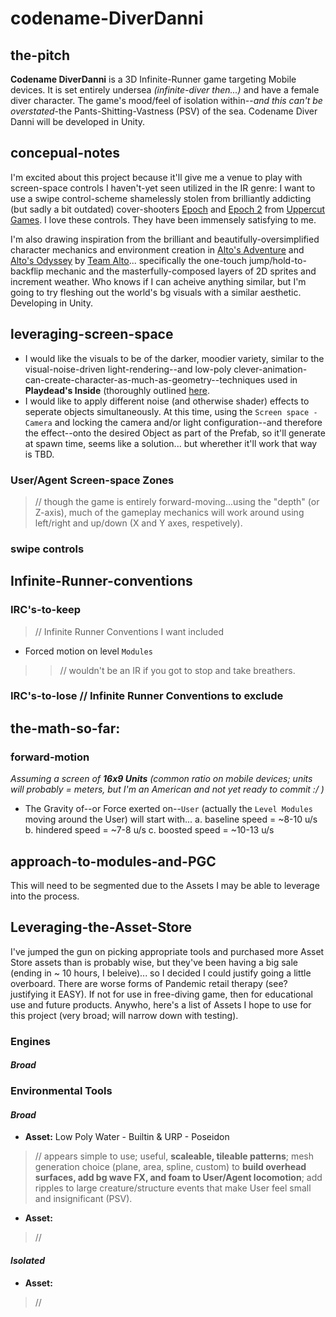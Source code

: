 # codename-DiverDanni

## the-pitch
**Codename DiverDanni** is a 3D Infinite-Runner game targeting Mobile devices.
It is set entirely undersea *(infinite-diver then...)* and have a female diver character. The game's mood/feel of isolation within--*and this can't be overstated*-the Pants-Shitting-Vastness (PSV) of the sea. Codename Diver Danni will be developed in Unity.

## concepual-notes
I'm excited about this project because it'll give me a venue to play with screen-space controls I haven't-yet seen utilized in the IR genre: I want to use a swipe control-scheme shamelessly stolen from brilliantly addicting (but sadly a bit outdated) cover-shooters [Epoch](https://www.youtube.com/watch?v=nt3vcJmilqU) and [Epoch 2](https://www.youtube.com/watch?v=xkD57QHmTTE) from [Uppercut Games](https://www.uppercut-games.com/). I love these controls. They have been immensely satisfying to me.

I'm also drawing inspiration from the brilliant and beautifully-oversimplified character mechanics and environment creation in [Alto's Adventure](http://altosadventure.com/) and [Alto's Odyssey](http://www.altosodyssey.com/) by [Team Alto](http://www.altosadventure.com/team/)... specifically the one-touch jump/hold-to-backflip mechanic and the masterfully-composed layers of 2D sprites and increment weather. Who knows if I can acheive anything similar, but I'm going to try fleshing out the world's bg visuals with a similar aesthetic.
  Developing in Unity.

## leveraging-screen-space
* I would like the visuals to be of the darker, moodier variety, similar to the visual-noise-driven light-rendering--and low-poly clever-animation-can-create-character-as-much-as-geometry--techniques used in **Playdead's Inside** (thoroughly outlined [here](https://www.youtube.com/watch?v=RdN06E6Xn9E).
* I would like to apply different noise (and otherwise shader) effects to seperate objects simultaneously. At this time, using the `Screen space - Camera` and locking the camera and/or light configuration--and therefore the effect--onto the desired Object as part of the Prefab, so it'll generate at spawn time, seems like a solution... but wherether it'll work that way is TBD.

### User/Agent Screen-space Zones
> // though the game is entirely forward-moving...using the "depth" (or Z-axis), much of the gameplay mechanics will work around using left/right and up/down (X and Y axes, respetively).
### swipe controls

## Infinite-Runner-conventions
### IRC's-to-keep
> // Infinite Runner Conventions I want included
* Forced motion on level `Modules`
> > // wouldn't be an IR if you got to stop and take breathers.

### IRC's-to-lose // Infinite Runner Conventions to exclude

## the-math-so-far:
### forward-motion
*Assuming a screen of **16x9 Units** (common ratio on mobile devices; units will probably = meters, but I'm an American and not yet ready to commit :/ )*
* The Gravity of--or Force exerted on--`User` (actually the `Level Modules` moving around the User) will start with...
  a. baseline speed = ~8-10 u/s
  b. hindered speed = ~7-8 u/s
  c. boosted speed = ~10-13 u/s

## approach-to-modules-and-PGC
This will need to be segmented due to the Assets I may be able to leverage into the process.

## Leveraging-the-Asset-Store
  I've jumped the gun on picking appropriate tools and purchased more Asset Store assets than is probably wise, but they've been having a big sale (ending in ~ 10 hours, I beleive)... so I decided I could justify going a little overboard. There are worse forms of Pandemic retail therapy (see? justifying it EASY).
  If not for use in free-diving game, then for educational use and future products. Anywho, here's a list of Assets I hope to use for this project (very broad; will narrow down with testing).

### Engines
#### *Broad*

### Environmental Tools
#### *Broad*
* **Asset:** Low Poly Water - Builtin & URP - Poseidon 
> // appears simple to use; useful, **scaleable, tileable patterns**; mesh generation choice (plane, area, spline, custom) to **build overhead surfaces, add bg wave FX, and foam to User/Agent locomotion**; add ripples to large creature/structure events that make User feel small and insignificant (PSV).
* **Asset:** 
> // 
#### *Isolated*
* **Asset:** 
> // 
